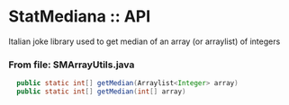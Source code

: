 # StatMediana :: API

Italian joke library used to get median of an array (or arraylist) of integers

### From file: SMArrayUtils.java
```java
  public static int[] getMedian(Arraylist<Integer> array)
  public static int[] getMedian(int[] array)
```
